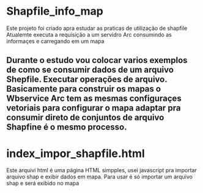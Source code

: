# Shapfile_info_map
Este projeto foi criado apra estudar as praticas de utilização de shapfile
Atualemte executa a requisição a um servidro Arc consumindo as informaçes e carregando em um mapa

Durante o estudo vou colocar varios exemplos de como se consumir dados de um arquivo Shepfile.
Executar operações  de arquivo. 
Basicamente para construir os mapas o Wbservice Arc tem as mesmas configuraçes vetoriais para configurar o mapa adaptar pra consumir direto de conjuntos de arquivo Shapfine é o mesmo processo.
---

# index_impor_shapfile.html
Este arquivi html é uma página HTML simpples, usei javascript pra importar arquivo shap e exibir dados em mapa. 
Para usar é só importar um arquivo shap e será exibido no mapa

